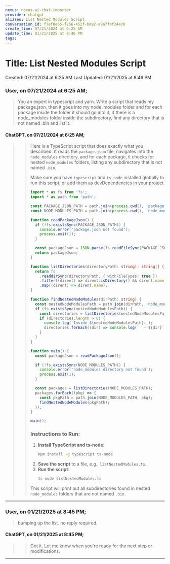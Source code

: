 ```yaml
---
nexus: nexus-ai-chat-importer
provider: chatgpt
aliases: List Nested Modules Script
conversation_id: f7ef0e65-f256-452f-be92-a9a7faf244c0
create_time: 07/21/2024 at 6:25 AM
update_time: 01/21/2025 at 8:46 PM
tags:
---
```


# Title: List Nested Modules Script

Created: 07/21/2024 at 6:25 AM Last Updated: 01/21/2025 at 8:46 PM

### User, on 07/21/2024 at 6:25 AM;

> You an expert in typescript and yarn. Write a script that reads my package.json, then it goes into my node_modules
> folder and for each package inside the folder it should go into it, if there is a node_modules folder inside the
> subdirectory, find any directory that is not named .bin and list it.

<!-- UID: dc53797e-e7b3-4554-abbe-f3d228e010f2 -->

#### ChatGPT, on 07/21/2024 at 6:25 AM;

> > Here is a TypeScript script that does exactly what you described. It reads the `package.json` file, navigates into
> > the `node_modules` directory, and for each package, it checks for nested `node_modules` folders, listing any
> > subdirectory that is not named `.bin`.
> >
> > Make sure you have `typescript` and `ts-node` installed globally to run this script, or add them as devDependencies
> > in your project.
> >
> > ```typescript
> > import * as fs from 'fs';
> > import * as path from 'path';
> >
> > const PACKAGE_JSON_PATH = path.join(process.cwd(), 'package.json');
> > const NODE_MODULES_PATH = path.join(process.cwd(), 'node_modules');
> >
> > function readPackageJson() {
> >   if (!fs.existsSync(PACKAGE_JSON_PATH)) {
> >     console.error('package.json not found');
> >     process.exit(1);
> >   }
> >
> >   const packageJson = JSON.parse(fs.readFileSync(PACKAGE_JSON_PATH, 'utf8'));
> >   return packageJson;
> > }
> >
> > function listDirectories(directoryPath: string): string[] {
> >   return fs
> >     .readdirSync(directoryPath, { withFileTypes: true })
> >     .filter((dirent) => dirent.isDirectory() && dirent.name !== '.bin')
> >     .map((dirent) => dirent.name);
> > }
> >
> > function findNestedNodeModules(dirPath: string) {
> >   const nestedNodeModulesPath = path.join(dirPath, 'node_modules');
> >   if (fs.existsSync(nestedNodeModulesPath)) {
> >     const directories = listDirectories(nestedNodeModulesPath);
> >     if (directories.length > 0) {
> >       console.log(`Inside ${nestedNodeModulesPath}:`);
> >       directories.forEach((dir) => console.log(`  - ${dir}`));
> >     }
> >   }
> > }
> >
> > function main() {
> >   const packageJson = readPackageJson();
> >
> >   if (!fs.existsSync(NODE_MODULES_PATH)) {
> >     console.error('node_modules directory not found');
> >     process.exit(1);
> >   }
> >
> >   const packages = listDirectories(NODE_MODULES_PATH);
> >   packages.forEach((pkg) => {
> >     const pkgPath = path.join(NODE_MODULES_PATH, pkg);
> >     findNestedNodeModules(pkgPath);
> >   });
> > }
> >
> > main();
> > ```
> >
> > ### Instructions to Run:
> >
> > 1.  **Install TypeScript and ts-node**:
> >     ```bash
> >     npm install -g typescript ts-node
> >     ```
> > 2.  **Save the script** to a file, e.g., `listNestedModules.ts`.
> > 3.  **Run the script**:
> >     ```bash
> >     ts-node listNestedModules.ts
> >     ```
> >
> > This script will print out all subdirectories found in nested `node_modules` folders that are not named `.bin`.

<!-- UID: 855df02a-3954-48e0-83b3-6699f0d4b261 -->

---

### User, on 01/21/2025 at 8:45 PM;

> bumping up the list. no reply required.

<!-- UID: aaa2e43e-3d5f-471f-9cc3-77fa0b92889f -->

#### ChatGPT, on 01/21/2025 at 8:45 PM;

> > Got it. Let me know when you're ready for the next step or modifications.

<!-- UID: 3f54ab89-663a-4fd6-9c83-affd6e93a2a8 -->

---
